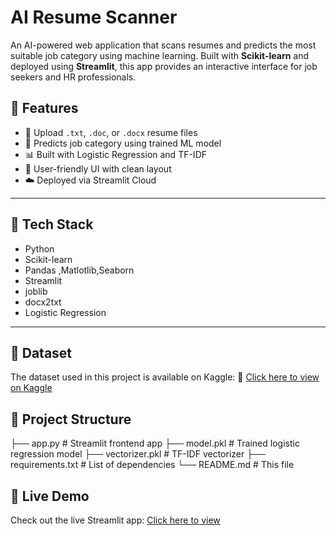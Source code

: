 # AI Resume Scanner

An AI-powered web application that scans resumes and predicts the most suitable job category using machine learning. Built with **Scikit-learn** and deployed using **Streamlit**, this app provides an interactive interface for job seekers and HR professionals.


## 🚀 Features

- 📁 Upload `.txt`, `.doc`, or `.docx` resume files  
- 🤖 Predicts job category using trained ML model  
- 📊 Built with Logistic Regression and TF-IDF  
- 🎨 User-friendly UI with clean layout  
- ☁️ Deployed via Streamlit Cloud  

---

## 📌 Tech Stack

- Python  
- Scikit-learn  
- Pandas ,Matlotlib,Seaborn
- Streamlit  
- joblib  
- docx2txt
- Logistic Regression
  

---

## 📂 Dataset

The dataset used in this project is available on Kaggle: 🔗 [Click here to view on Kaggle](https://www.kaggle.com/datasets/gauravduttakiit/resume-dataset)

## 📂 Project Structure
├── app.py # Streamlit frontend app
├── model.pkl # Trained logistic regression model
├── vectorizer.pkl # TF-IDF vectorizer
├── requirements.txt # List of dependencies
└── README.md # This file

## 🚀 Live Demo

Check out the live Streamlit app: [Click here to view](https://ai-resume-scanner-tqwywqrd3uuadclvqs2j3e.streamlit.app/)
